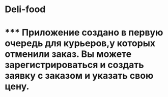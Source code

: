 <h1>Deli-food <h1/>
  ***
Приложение создано в первую очередь для курьеров,у которых отменили заказ.
Вы можете зарегистрироваться и создать заявку с заказом и указать свою цену.

